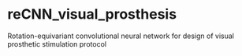 # reCNN_visual_prosthesis
Rotation-equivariant convolutional neural network for design of visual prosthetic stimulation protocol
